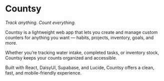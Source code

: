 # Countsy

_Track anything. Count everything._

Countsy is a lightweight web app that lets you create and manage custom counters for anything you want — habits, projects, inventory, goals, and more.

Whether you’re tracking water intake, completed tasks, or inventory stock, Countsy keeps your counts organized and accessible.

Built with React, DaisyUI, Supabase, and Lucide, Countsy offers a clean, fast, and mobile-friendly experience.
